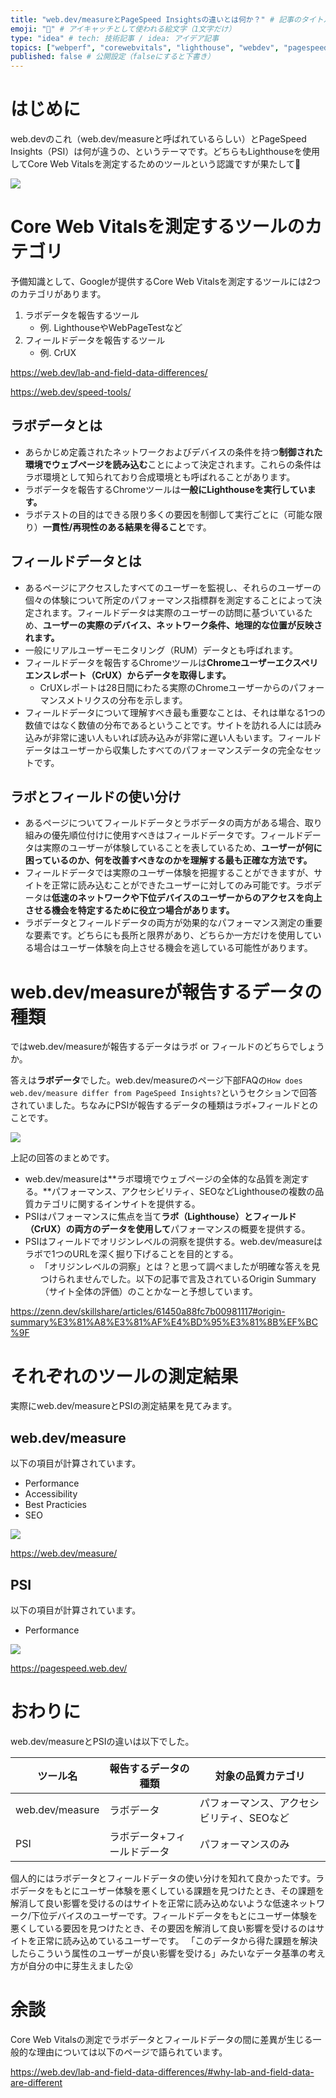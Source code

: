 ```yaml
---
title: "web.dev/measureとPageSpeed Insightsの違いとは何か？" # 記事のタイトル
emoji: "📏" # アイキャッチとして使われる絵文字（1文字だけ）
type: "idea" # tech: 技術記事 / idea: アイデア記事
topics: ["webperf", "corewebvitals", "lighthouse", "webdev", "pagespeedinsights"] # タグ。["markdown", "rust", "aws"]のように指定する
published: false # 公開設定（falseにすると下書き）
---
```


# はじめに
web.devのこれ（web.dev/measureと呼ばれているらしい）とPageSpeed Insights（PSI）は何が違うの、というテーマです。どちらもLighthouseを使用してCore Web Vitalsを測定するためのツールという認識ですが果たして🤔

![](https://storage.googleapis.com/zenn-user-upload/72ea59efad2f-20220615.png)

# Core Web Vitalsを測定するツールのカテゴリ
予備知識として、Googleが提供するCore Web Vitalsを測定するツールには2つのカテゴリがあります。

1. ラボデータを報告するツール
   - 例. LighthouseやWebPageTestなど
2. フィールドデータを報告するツール
   - 例. CrUX

https://web.dev/lab-and-field-data-differences/

https://web.dev/speed-tools/

## ラボデータとは
- あらかじめ定義されたネットワークおよびデバイスの条件を持つ**制御された環境でウェブページを読み込む**ことによって決定されます。これらの条件はラボ環境として知られており合成環境とも呼ばれることがあります。
- ラボデータを報告するChromeツールは**一般にLighthouseを実行しています。**
- ラボテストの目的はできる限り多くの要因を制御して実行ごとに（可能な限り）**一貫性/再現性のある結果を得ること**です。

## フィールドデータとは
- あるページにアクセスしたすべてのユーザーを監視し、それらのユーザーの個々の体験について所定のパフォーマンス指標群を測定することによって決定されます。フィールドデータは実際のユーザーの訪問に基づいているため、**ユーザーの実際のデバイス、ネットワーク条件、地理的な位置が反映されます。**
- 一般にリアルユーザーモニタリング（RUM）データとも呼ばれます。
- フィールドデータを報告するChromeツールは**Chromeユーザーエクスペリエンスレポート（CrUX）からデータを取得します。**
  - CrUXレポートは28日間にわたる実際のChromeユーザーからのパフォーマンスメトリクスの分布を示します。
- フィールドデータについて理解すべき最も重要なことは、それは単なる1つの数値ではなく数値の分布であるということです。サイトを訪れる人には読み込みが非常に速い人もいれば読み込みが非常に遅い人もいます。フィールドデータはユーザーから収集したすべてのパフォーマンスデータの完全なセットです。

## ラボとフィールドの使い分け
- あるページについてフィールドデータとラボデータの両方がある場合、取り組みの優先順位付けに使用すべきはフィールドデータです。フィールドデータは実際のユーザーが体験していることを表しているため、**ユーザーが何に困っているのか、何を改善すべきなのかを理解する最も正確な方法です。**
- フィールドデータでは実際のユーザー体験を把握することができますが、サイトを正常に読み込むことができたユーザーに対してのみ可能です。ラボデータは**低速のネットワークや下位デバイスのユーザーからのアクセスを向上させる機会を特定するために役立つ場合があります。**
- ラボデータとフィールドデータの両方が効果的なパフォーマンス測定の重要な要素です。どちらにも長所と限界があり、どちらか一方だけを使用している場合はユーザー体験を向上させる機会を逃している可能性があります。

# web.dev/measureが報告するデータの種類
ではweb.dev/measureが報告するデータはラボ or フィールドのどちらでしょうか。

答えは**ラボデータ**でした。web.dev/measureのページ下部FAQの`How does web.dev/measure differ from PageSpeed Insights?`というセクションで回答されていました。ちなみにPSIが報告するデータの種類はラボ+フィールドとのことです。

![](https://storage.googleapis.com/zenn-user-upload/e79caf87d400-20220615.png)

上記の回答のまとめです。

- web.dev/measureは**ラボ環境でウェブページの全体的な品質を測定する。**パフォーマンス、アクセシビリティ、SEOなどLighthouseの複数の品質カテゴリに関するインサイトを提供する。
- PSIはパフォーマンスに焦点を当て**ラボ（Lighthouse）とフィールド（CrUX）の両方のデータを使用して**パフォーマンスの概要を提供する。
- PSIはフィールドでオリジンレベルの洞察を提供する。web.dev/measureはラボで1つのURLを深く掘り下げることを目的とする。
  - 「オリジンレベルの洞察」とは？と思って調べましたが明確な答えを見つけられませんでした。以下の記事で言及されているOrigin Summary（サイト全体の評価）のことかなーと予想しています。

https://zenn.dev/skillshare/articles/61450a88fc7b00981117#origin-summary%E3%81%A8%E3%81%AF%E4%BD%95%E3%81%8B%EF%BC%9F

# それぞれのツールの測定結果
実際にweb.dev/measureとPSIの測定結果を見てみます。

## web.dev/measure
以下の項目が計算されています。

- Performance
- Accessibility
- Best Practicies
- SEO

![](https://storage.googleapis.com/zenn-user-upload/ecbddc978b14-20220616.png)

https://web.dev/measure/

## PSI
以下の項目が計算されています。

- Performance

![](https://storage.googleapis.com/zenn-user-upload/ff43898acd23-20220616.png)

https://pagespeed.web.dev/

# おわりに
web.dev/measureとPSIの違いは以下でした。

|ツール名|報告するデータの種類|対象の品質カテゴリ|
|---|---|---|
|web.dev/measure|ラボデータ|パフォーマンス、アクセシビリティ、SEOなど|
|PSI|ラボデータ+フィールドデータ|パフォーマンスのみ|

個人的にはラボデータとフィールドデータの使い分けを知れて良かったです。ラボデータをもとにユーザー体験を悪くしている課題を見つけたとき、その課題を解消して良い影響を受けるのはサイトを正常に読み込めないような低速ネットワーク/下位デバイスのユーザーです。フィールドデータをもとにユーザー体験を悪くしている要因を見つけたとき、その要因を解消して良い影響を受けるのはサイトを正常に読み込めているユーザーです。
「このデータから得た課題を解決したらこういう属性のユーザーが良い影響を受ける」みたいなデータ基準の考え方が自分の中に芽生えました😮

# 余談
Core Web Vitalsの測定でラボデータとフィールドデータの間に差異が生じる一般的な理由については以下のページで語られています。

https://web.dev/lab-and-field-data-differences/#why-lab-and-field-data-are-different
